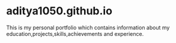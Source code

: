 # aditya1050.github.io
This is my personal portfolio which contains information about my education,projects,skills,achievements and experience.
